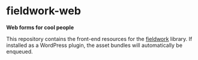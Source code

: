 fieldwork-web
=============
**Web forms for cool people**

This repository contains the front-end resources for the [fieldwork](https://github.com/jmversteeg/fieldwork) library.
If installed as a WordPress plugin, the asset bundles will automatically be enqueued.